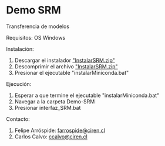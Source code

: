 # Demo SRM
 Transferencia de modelos
 
 Requisitos:
 OS Windows 

 Instalación:
 1. Descargar el instalador ["InstalarSRM.zip"](https://github.com/ccalvocm/Demo-SRM/raw/main/InstalarSRM.zip)
 2. Descomprimir el archivo ["InstalarSRM.zip"](https://github.com/ccalvocm/Demo-SRM/raw/main/InstalarSRM.zip)
 3. Presionar el ejecutable "instalarMiniconda.bat"

 Ejecución:
 1. Esperar a que termine el ejecutable "instalarMiniconda.bat"
 2. Navegar a la carpeta Demo-SRM
 3. Presionar interfaz_SRM.bat

 Contacto:
 1. Felipe Arróspide: farrospide@ciren.cl
 2. Carlos Calvo: ccalvo@ciren.cl
